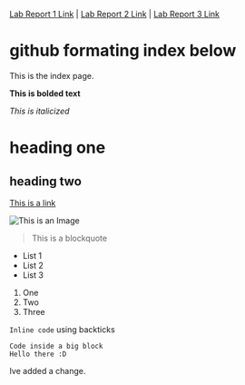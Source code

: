 [Lab Report 1 Link](lab-report-1-week-2.html) |  [Lab Report 2 Link](lab-report-2-week-4.html) |  [Lab Report 3 Link](lab-report-3-week-6.html)


# github formating index below 

This is the index page.

__This is bolded text__

*This is italicized*

# heading one
## heading two
[This is a link](https://youtu.be/dQw4w9WgXcQ)

![This is an Image](https://plantsforallseasons.com/wp-content/uploads/2020/06/hibiscus-uses-pfas-plant-flower.jpg)
> This is a blockquote

* List 1
* List 2
* List 3

1. One
2. Two
3. Three

`Inline code` using backticks

``` 
Code inside a big block
Hello there :D
```

Ive added a change.
